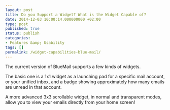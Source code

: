 ```yaml
---
layout: post
title: Do you Support a Widget? What is the Widget Capable of?
date: 2014-12-03 10:00:14.000000000 +02:00
type: post
published: true
status: publish
categories:
- Features &amp; Usability
tags: []
permalink: /widget-capabilities-blue-mail/
---
```


The current version of BlueMail supports a few kinds of widgets.

The basic one is a 1x1 widget as a launching pad for a specific mail account, or your unified inbox, and a badge showing approximately how many emails are unread in that account.

A more advanced 3x3 scrollable widget, in normal and transparent modes, allow you to view your emails directly from your home screen!